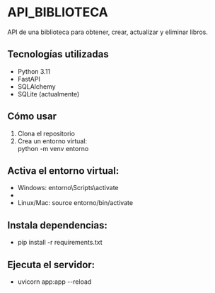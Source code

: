 # API_BIBLIOTECA
API de una biblioteca para obtener, crear, actualizar y eliminar libros.

##  Tecnologías utilizadas
- Python 3.11
- FastAPI
- SQLAlchemy
- SQLite (actualmente)

##  Cómo usar

1. Clona el repositorio  
2. Crea un entorno virtual:  
   python -m venv entorno

## Activa el entorno virtual:

- Windows: entorno\Scripts\activate
- 
- Linux/Mac: source entorno/bin/activate

## Instala dependencias:

- pip install -r requirements.txt
## Ejecuta el servidor:

- uvicorn app:app --reload